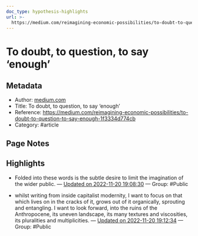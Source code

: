 ```yaml
---
doc_type: hypothesis-highlights
url: >-
  https://medium.com/reimagining-economic-possibilities/to-doubt-to-question-to-say-enough-1f3334d774cb
---
```


# To doubt, to question, to say ‘enough’

## Metadata
- Author: [medium.com]()
- Title: To doubt, to question, to say ‘enough’
- Reference: https://medium.com/reimagining-economic-possibilities/to-doubt-to-question-to-say-enough-1f3334d774cb
- Category: #article

## Page Notes
## Highlights
- Folded into these words is the subtle desire to limit the imagination of the wider public. — [Updated on 2022-11-20 19:08:30](https://hyp.is/Vr-ywmj-Ee2Sh9dJobzwew/medium.com/reimagining-economic-possibilities/to-doubt-to-question-to-say-enough-1f3334d774cb) — Group: #Public

- whilst writing from inside capitalist modernity, I want to focus on that which lives on in the cracks of it, grows out of it organically, sprouting and entangling. I want to look forward, into the ruins of the Anthropocene, its uneven landscape, its many textures and viscosities, its pluralities and multiplicities. — [Updated on 2022-11-20 19:12:34](https://hyp.is/6GwRomj-Ee25g-9LB8uw3w/medium.com/reimagining-economic-possibilities/to-doubt-to-question-to-say-enough-1f3334d774cb) — Group: #Public



